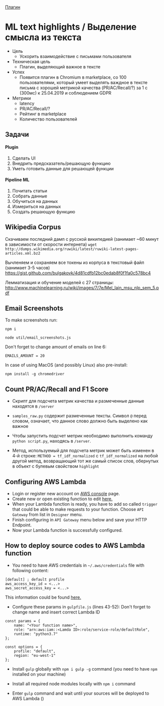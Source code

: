 [Плагин](https://chrome.google.com/webstore/detail/highlights/fmmlpalfbokclhhmhbeknjbdfoanjakj?hl=ru)


# ML text highlights / Выделение смысла из текста

* Цель
	* Ускорить взаимодействие с письмами пользователя
* Техническая цель
	* Плагин, выделяющий важное в тексте
* Успех
	* Появится плагин в Chromium в marketplace, со 100 пользователями, который умеет выделять важдное в тексте письма с хорошей метрикой качества (PR/AC/Recall/?) за 1 с (300мс) к 25.04.2019 и соблюдением GDPR
* Метрики
	* latency
	* PR/AC/Recall/?
	* Рейтинг в marketplace
	* Количество пользователей


## Задачи
#### Plugin
1. Сделать UI
2. Внедрить предсказатель/решающую функцию
3. Уметь готовить данные для решающей функции
#### Pipeline ML
1. Почитать статьи
2. Собрать данные
3. Обучиться на данных
4. Измериться на данных
5. Создать решающую функцию

## Wikipedia Corpus
Скачиваем последний дамп с русской википедией (занимает ~60 минут в зависимости от скорости интернета)
`wget http://dumps.wikimedia.org/ruwiki/latest/ruwiki-latest-pages-articles.xml.bz2`

Вычленяем и сохраняем все токены из корпуса в текстовый файл (занимает 3-5 часов)
https://gist.github.com/bulgakovk/4d81cdfb12bc0edab8f0f1fa0c578bc4

Лемматизация и обучение моделей с 27 страницы:
http://www.machinelearning.ru/wiki/images/7/7e/Mel_lain_msu_nlp_sem_5.pdf

## Email Screenshots
To make screenshots run:

`npm i`

`node util/email_screenshots.js`

Don't forget to change amount of emails on line 6:
```
EMAILS_AMOUNT = 20
```
In case of using MacOS (and possibly Linux) also pre-install:

`npm install -g chromedriver`
 
## Count PR/AC/Recall and F1 Score
* Скрипт для подсчета метрик качества и размеченные данные находятся в `/server`

* `samples_raw.py` содержит размеченные тексты. Символ `@` перед словом, означает, 
что данное слово должно быть выделено как важное

* Чтобы запустить подсчет метрик необходимо выполнить команду `python script.py`,
находясь в `/server`.

*  Метод, используемый для подсчета метрик может быть изменен в 4-й строке:
`METHOD = tf_idf_normalized` с `tf_idf_normalized` на любой другой метод, 
возвращающий тот же самый список слов, обернутых в объект с булевым
свойством `highlight`
## Configuring AWS Lambda
* Login or register new account on [AWS console](https://aws.amazon.com/ru/lambda/) page.  
* Create new or open existing function to edit [here.](https://eu-west-1.console.aws.amazon.com/lambda/home?region=eu-west-1#/functions)
* When your Lambda function is ready, you have to add so called `trigger` that could be able to make requests to your function. 
Choose `API Gateway` from list in `Designer` menu. 
* Finish configuring in `API Gateway` menu below and save your HTTP Endpoint. 
* Now your Lambda function is successfully configured.

## How to deploy source codes to AWS Lambda function
* You need to have AWS credentials in `~/.aws/credentials`
file with following content:
```
[default] ; default profile
aws_access_key_id = <...>
aws_secret_access_key = <...>
```

This information could be found [here.](https://console.aws.amazon.com/iam/home#/security_credentials)

* Configure these params in `gulpfile.js` (lines 43-52):
Don't forget to change name and insert correct Lambda ID
```
const params = {
    name: "<Your function name>",
    role: "arn:aws:iam::<Lamda ID>:role/service-role/defaultRole",
    runtime: "python3.7"
};

const options = {
    profile: "default",
    region: "eu-west-1"
};
```

* Install `gulp` globally with `npm i gulp -g` command (you need to have `npm` installed on your machine)

* Install all required node modules locally with `npm i` command  

* Enter `gulp` command and wait until your sources will be deployed to AWS Lambda ()